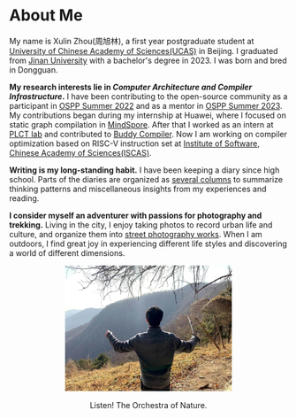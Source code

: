 # About Me

My name is Xulin Zhou(周旭林), a first year postgraduate student at [University of Chinese Academy of Sciences(UCAS)](https://www.ucas.ac.cn/) in Beijing. I graduated from [Jinan University](https://www.jnu.edu.cn/main.htm)  with a bachelor's degree in 2023. I was born and bred in Dongguan.

**My research interests lie in *Computer Architecture and Compiler Infrastructure*.** 
I have been contributing to the open-source community as a participant in [OSPP Summer 2022](https://summer-ospp.ac.cn/2022/#/homepage) and as a mentor in [OSPP Summer 2023](https://summer-ospp.ac.cn/). 
My contributions began during my internship at Huawei, where I focused on static graph compilation in [MindSpore](https://www.mindspore.cn/). After that I worked as an intern at [PLCT lab](https://github.com/plctlab/PLCT-Weekly) and contributed to [Buddy Compiler](https://buddy-compiler.github.io/). 
Now I am working on compiler optimization based on RISC-V instruction set at [Institute of Software, Chinese Academy of Sciences(ISCAS)](http://www.is.cas.cn/).

**Writing is my long-standing habit.** I have been keeping a diary since high school. Parts of the diaries are organized as [several columns](/blogs/main.md) to summarize thinking patterns and miscellaneous insights from my experiences and reading. 

**I consider myself an adventurer with passions for photography and trekking.** Living in the city, I enjoy taking photos to record urban life and culture, and organize them into [street photography works](/photography/main.md). When I am outdoors, I find great joy in experiencing different life styles and discovering a world of different dimensions.

<div align=center>
<img src="imgs/selfie-xiangshan.jpg" width = "60%" >

Listen! The Orchestra of Nature.
</div>
